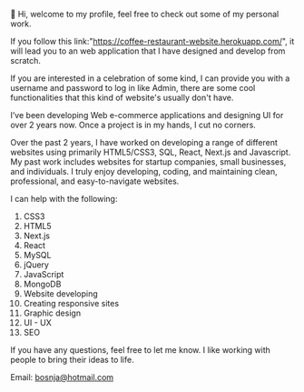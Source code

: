 👋 Hi, welcome to my profile, feel free to check out some of my personal work.

If you follow this link:"https://coffee-restaurant-website.herokuapp.com/", it will lead you to an web application that I have designed and develop from scratch.

If you are interested in a celebration of some kind, I can provide you with a username and password to log in like Admin,
there are some cool functionalities that this kind of website's usually don't have. 

I’ve been developing Web e-commerce applications and designing UI for over 2 years now. Once a project is in my hands, I cut no corners. 

Over the past 2 years, I have worked on developing a range of different websites using primarily HTML5/CSS3, SQL, React, Next.js and Javascript. 
My past work includes websites for startup companies, small businesses, and individuals. I truly enjoy developing, coding, and maintaining clean, professional,
and easy-to-navigate websites.

I can help with the following:
1) CSS3
2) HTML5
3) Next.js
4) React
5) MySQL
6) jQuery
7) JavaScript
8) MongoDB
9) Website developing
10) Creating responsive sites 
11) Graphic design
12) UI - UX
13) SEO

If you have any questions, feel free to let me know. 
I like working with people to bring their ideas to life.

Email: bosnja@hotmail.com

